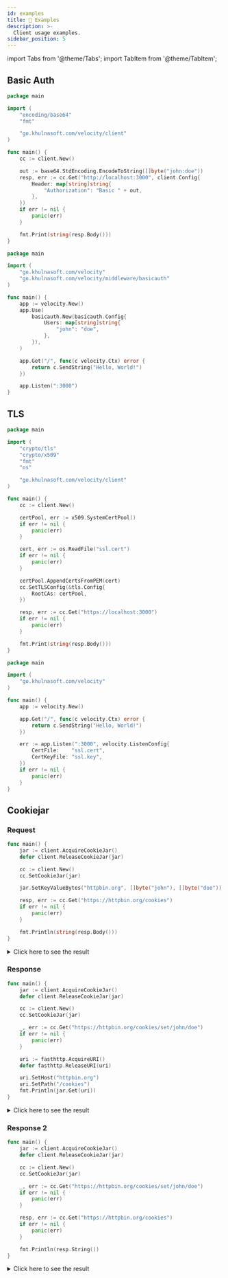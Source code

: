 ```yaml
---
id: examples
title: 🍳 Examples
description: >-
  Client usage examples.
sidebar_position: 5
---
```


import Tabs from '@theme/Tabs';
import TabItem from '@theme/TabItem';

## Basic Auth

<Tabs>
<TabItem value="client" label="Client">

```go
package main

import (
    "encoding/base64"
    "fmt"

    "go.khulnasoft.com/velocity/client"
)

func main() {
    cc := client.New()

    out := base64.StdEncoding.EncodeToString([]byte("john:doe"))
    resp, err := cc.Get("http://localhost:3000", client.Config{
        Header: map[string]string{
            "Authorization": "Basic " + out,
        },
    })
    if err != nil {
        panic(err)
    }

    fmt.Print(string(resp.Body()))
}
```

</TabItem>
<TabItem value="server" label="Server">

```go
package main

import (
    "go.khulnasoft.com/velocity"
    "go.khulnasoft.com/velocity/middleware/basicauth"
)

func main() {
    app := velocity.New()
    app.Use(
        basicauth.New(basicauth.Config{
            Users: map[string]string{
                "john": "doe",
            },
        }),
    )

    app.Get("/", func(c velocity.Ctx) error {
        return c.SendString("Hello, World!")
    })

    app.Listen(":3000")
}
```

</TabItem>
</Tabs>

## TLS

<Tabs>
<TabItem value="client" label="Client">

```go
package main

import (
    "crypto/tls"
    "crypto/x509"
    "fmt"
    "os"

    "go.khulnasoft.com/velocity/client"
)

func main() {
    cc := client.New()

    certPool, err := x509.SystemCertPool()
    if err != nil {
        panic(err)
    }

    cert, err := os.ReadFile("ssl.cert")
    if err != nil {
        panic(err)
    }

    certPool.AppendCertsFromPEM(cert)
    cc.SetTLSConfig(&tls.Config{
        RootCAs: certPool,
    })

    resp, err := cc.Get("https://localhost:3000")
    if err != nil {
        panic(err)
    }

    fmt.Print(string(resp.Body()))
}
```

</TabItem>
<TabItem value="server" label="Server">

```go
package main

import (
    "go.khulnasoft.com/velocity"
)

func main() {
    app := velocity.New()

    app.Get("/", func(c velocity.Ctx) error {
        return c.SendString("Hello, World!")
    })

    err := app.Listen(":3000", velocity.ListenConfig{
        CertFile:    "ssl.cert",
        CertKeyFile: "ssl.key",
    })
    if err != nil {
        panic(err)
    }
}
```

</TabItem>
</Tabs>

## Cookiejar

### Request

```go
func main() {
    jar := client.AcquireCookieJar()
    defer client.ReleaseCookieJar(jar)

    cc := client.New()
    cc.SetCookieJar(jar)

    jar.SetKeyValueBytes("httpbin.org", []byte("john"), []byte("doe"))

    resp, err := cc.Get("https://httpbin.org/cookies")
    if err != nil {
        panic(err)
    }

    fmt.Println(string(resp.Body()))
}
```

<details>
<summary>Click here to see the result</summary>

```json
{
  "cookies": {
    "john": "doe"
  }
}
```

</details>

### Response

```go
func main() {
    jar := client.AcquireCookieJar()
    defer client.ReleaseCookieJar(jar)

    cc := client.New()
    cc.SetCookieJar(jar)

    _, err := cc.Get("https://httpbin.org/cookies/set/john/doe")
    if err != nil {
        panic(err)
    }

    uri := fasthttp.AcquireURI()
    defer fasthttp.ReleaseURI(uri)

    uri.SetHost("httpbin.org")
    uri.SetPath("/cookies")
    fmt.Println(jar.Get(uri))
}
```

<details>
<summary>Click here to see the result</summary>

```plaintext
[john=doe; path=/]
```

</details>

### Response 2

```go
func main() {
    jar := client.AcquireCookieJar()
    defer client.ReleaseCookieJar(jar)

    cc := client.New()
    cc.SetCookieJar(jar)

    _, err := cc.Get("https://httpbin.org/cookies/set/john/doe")
    if err != nil {
        panic(err)
    }

    resp, err := cc.Get("https://httpbin.org/cookies")
    if err != nil {
        panic(err)
    }

    fmt.Println(resp.String())
}
```

<details>
<summary>Click here to see the result</summary>

```json
{
  "cookies": {
    "john": "doe"
  }
}
```

</details>
